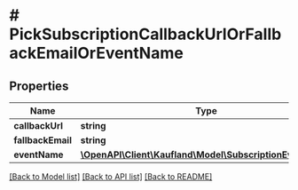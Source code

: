 # # PickSubscriptionCallbackUrlOrFallbackEmailOrEventName

## Properties

Name | Type | Description | Notes
------------ | ------------- | ------------- | -------------
**callbackUrl** | **string** |  |
**fallbackEmail** | **string** |  |
**eventName** | [**\OpenAPI\Client\Kaufland\Model\SubscriptionEventName**](SubscriptionEventName.md) |  |

[[Back to Model list]](../../README.md#models) [[Back to API list]](../../README.md#endpoints) [[Back to README]](../../README.md)
